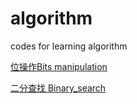 # algorithm
codes for learning algorithm

[位操作Bits manipulation](https://github.com/ShengfaZhu/algorithm/blob/master/bits%20manipulation.md)

[二分查找 Binary_search](https://github.com/ShengfaZhu/algorithm/blob/master/binary_search.md)